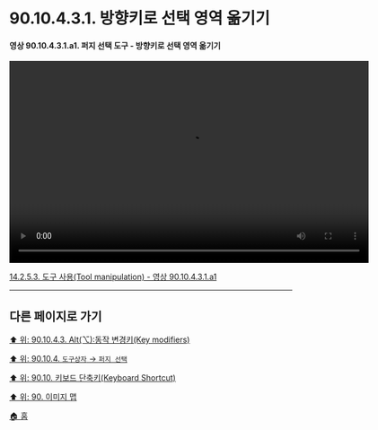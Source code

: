 # 90.10.4.3.1. 방향키로 선택 영역 옮기기

<a id="90-10-04-03-01-a1"></a>

#### 영상 90.10.4.3.1.a1. 퍼지 선택 도구 - 방향키로 선택 영역 옮기기
<video controls="controls" width="640" height="360" src="https://github.com/wonder13662/gimp/assets/15767104/bf4655ea-f943-4ba5-9a66-03f5ea1a6cca"></video>

[14.2.5.3. 도구 사용(Tool manipulation) - 영상 90.10.4.3.1.a1](./14-02-05-03-tool_manipulation.md#90-10-04-03-01-a1)

***

## 다른 페이지로 가기

[⬆️ 위: 90.10.4.3. Alt(⌥):동작 변경키(Key modifiers)](./90-10-04-03-00-key_modifier-alt.md)

[⬆️ 위: 90.10.4. `도구상자` → `퍼지 선택`](./90-10-04-00-tool_box-fuzzy_select.md)

[⬆️ 위: 90.10. 키보드 단축키(Keyboard Shortcut)](./90-10-00-keyboard_shortcut.md)

[⬆️ 위: 90. 이미지 맵](./90-00-image-map.md)

[🏠 홈](./00-home.md)